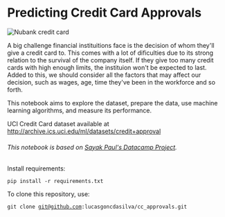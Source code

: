 # Predicting Credit Card Approvals


![Nubank credit card](https://images.immedia.com.br//32/32416_2_EL.jpg)


A big challenge financial instituitions face is the decision of whom they'll give a credit card to. This comes with a lot of dificulties due to its strong relation to the survival of the company itself. If they give too many credit cards with high enough limits, the instituion won't be expected to last. Added to this, we should consider all the factors that may affect our decision, such as wages, age, time they've been in the workforce and so forth. 

This notebook aims to explore the dataset, prepare the data, use machine learning algorithms, and measure its performance.

UCI Credit Card dataset available at http://archive.ics.uci.edu/ml/datasets/credit+approval

###### This notebook is based on [Sayak Paul's Datacamp Project](https://www.datacamp.com/projects/558).

Install requirements:

<code>pip install -r requirements.txt</code>

To clone this repository, use:

<code>git clone git@github.com:lucasgoncdasilva/cc_approvals.git</code>



